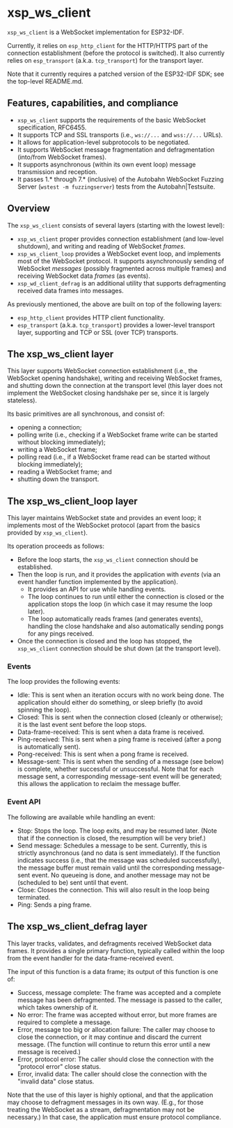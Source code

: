 # xsp_ws_client

`xsp_ws_client` is a WebSocket implementation for ESP32-IDF.

Currently, it relies on `esp_http_client` for the HTTP/HTTPS part of the
connection establishment (before the protocol is switched). It also currently
relies on `esp_transport` (a.k.a. `tcp_transport`) for the transport layer.

Note that it currently requires a patched version of the ESP32-IDF SDK; see the
top-level README.md.

## Features, capabilities, and compliance

*   `xsp_ws_client` supports the requirements of the basic WebSocket
    specification, RFC6455.
*   It supports TCP and SSL transports (i.e., `ws://...` and `wss://...` URLs).
*   It allows for application-level subprotocols to be negotiated.
*   It supports WebSocket message fragmentation and defragmentation (into/from
    WebSocket frames).
*   It supports asynchronous (within its own event loop) message transmission
    and reception.
*   It passes 1.\* through 7.\* (inclusive) of the Autobahn WebSocket Fuzzing
    Server (`wstest -m fuzzingserver`) tests from the Autobahn|Testsuite.

## Overview

The `xsp_ws_client` consists of several layers (starting with the lowest level):

*   `xsp_ws_client` proper provides connection establishment (and low-level
    shutdown), and writing and reading of WebSocket *frames*.
*   `xsp_ws_client_loop` provides a WebSocket event loop, and implements most of
    the WebSocket protocol. It supports asynchronously sending of WebSocket
    *messages* (possibly fragmented across multiple frames) and receiving
    WebSocket data *frames* (as events).
*   `xsp_wd_client_defrag` is an additional utility that supports defragmenting
    received data frames into messages.

As previously mentioned, the above are built on top of the following layers:

*   `esp_http_client` provides HTTP client functionality.
*   `esp_transport` (a.k.a. `tcp_transport`) provides a lower-level transport
    layer, supporting and TCP or SSL (over TCP) transports.

## The xsp_ws_client layer

This layer supports WebSocket connection establishment (i.e., the WebSocket
opening handshake), writing and receiving WebSocket frames, and shutting down
the connection at the transport level (this layer does not implement the
WebSocket closing handshake per se, since it is largely stateless).

Its basic primitives are all synchronous, and consist of:

*   opening a connection;
*   polling write (i.e., checking if a WebSocket frame write can be started
    without blocking immediately);
*   writing a WebSocket frame;
*   polling read (i.e., if a WebSocket frame read can be started without
    blocking immediately);
*   reading a WebSocket frame; and
*   shutting down the transport.

## The xsp_ws_client_loop layer

This layer maintains WebSocket state and provides an event loop; it implements
most of the WebSocket protocol (apart from the basics provided by
`xsp_ws_client`).

Its operation proceeds as follows:

*   Before the loop starts, the `xsp_ws_client` connection should be
    established.
*   Then the loop is run, and it provides the application with *events* (via an
    event handler function implemented by the application).
    *   It provides an API for use while handling events.
    *   The loop continues to run until either the connection is closed or the
        application stops the loop (in which case it may resume the loop later).
    *   The loop automatically reads frames (and generates events), handling the
        close handshake and also automatically sending pongs for any pings
        received.
*   Once the connection is closed and the loop has stopped, the `xsp_ws_client`
    connection should be shut down (at the transport level).

### Events

The loop provides the following events:

*   Idle: This is sent when an iteration occurs with no work being done. The
    application should either do something, or sleep briefly (to avoid spinning
    the loop).
*   Closed: This is sent when the connection closed (cleanly or otherwise); it
    is the last event sent before the loop stops.
*   Data-frame-received: This is sent when a data frame is received.
*   Ping-received: This is sent when a ping frame is received (after a pong is
    automatically sent).
*   Pong-received: This is sent when a pong frame is received.
*   Message-sent: This is sent when the sending of a message (see below) is
    complete, whether successful or unsuccessful. Note that for each message
    sent, a corresponding message-sent event will be generated; this allows the
    application to reclaim the message buffer.

### Event API

The following are available while handling an event:

*   Stop: Stops the loop. The loop exits, and may be resumed later. (Note that
    if the connection is closed, the resumption will be very brief.)
*   Send message: Schedules a message to be sent. Currently, this is strictly
    asynchronous (and no data is sent immediately). If the function indicates
    success (i.e., that the message was scheduled successfully), the message
    buffer must remain valid until the corresponding message-sent event. No
    queueing is done, and another message may not be (scheduled to be) sent
    until that event.
*   Close: Closes the connection. This will also result in the loop being
    terminated.
*   Ping: Sends a ping frame.

## The xsp_ws_client_defrag layer

This layer tracks, validates, and defragments received WebSocket data frames. It
provides a single primary function, typically called within the loop from the
event handler for the data-frame-received event.

The input of this function is a data frame; its output of this function is one
of:

*   Success, message complete: The frame was accepted and a complete message has
    been defragmented. The message is passed to the caller, which takes
    ownership of it.
*   No error: The frame was accepted without error, but more frames are required
    to complete a message.
*   Error, message too big or allocation failure: The caller may choose to close
    the connection, or it may continue and discard the current message. (The
    function will continue to return this error until a new message is
    received.)
*   Error, protocol error: The caller should close the connection with the
    "protocol error" close status.
*   Error, invalid data: The caller should close the connection with the
    "invalid data" close status.

Note that the use of this layer is highly optional, and that the application may
choose to defragment messages in its own way. (E.g., for those treating the
WebSocket as a stream, defragmentation may not be necessary.) In that case, the
application must ensure protocol compliance.
